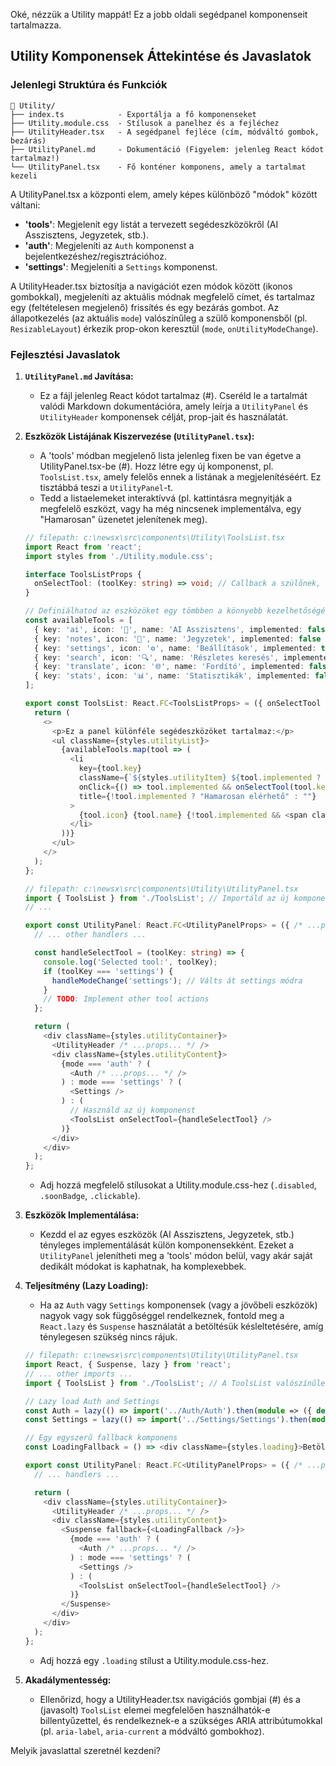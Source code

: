 Oké, nézzük a Utility mappát! Ez a jobb oldali segédpanel komponenseit tartalmazza.

## Utility Komponensek Áttekintése és Javaslatok

### Jelenlegi Struktúra és Funkciók

```
📁 Utility/
├── index.ts            - Exportálja a fő komponenseket
├── Utility.module.css  - Stílusok a panelhez és a fejléchez
├── UtilityHeader.tsx   - A segédpanel fejléce (cím, módváltó gombok, bezárás)
├── UtilityPanel.md     - Dokumentáció (Figyelem: jelenleg React kódot tartalmaz!)
└── UtilityPanel.tsx    - Fő konténer komponens, amely a tartalmat kezeli
```

A UtilityPanel.tsx a központi elem, amely képes különböző "módok" között váltani:

- **'tools'**: Megjelenít egy listát a tervezett segédeszközökről (AI Asszisztens, Jegyzetek, stb.).
- **'auth'**: Megjeleníti az `Auth` komponenst a bejelentkezéshez/regisztrációhoz.
- **'settings'**: Megjeleníti a `Settings` komponenst.

A UtilityHeader.tsx biztosítja a navigációt ezen módok között (ikonos gombokkal), megjeleníti az aktuális módnak megfelelő címet, és tartalmaz egy (feltételesen megjelenő) frissítés és egy bezárás gombot. Az állapotkezelés (az aktuális `mode`) valószínűleg a szülő komponensből (pl. `ResizableLayout`) érkezik prop-okon keresztül (`mode`, `onUtilityModeChange`).

### Fejlesztési Javaslatok

1.  **`UtilityPanel.md` Javítása:**
    - Ez a fájl jelenleg React kódot tartalmaz (#). Cseréld le a tartalmát valódi Markdown dokumentációra, amely leírja a `UtilityPanel` és `UtilityHeader` komponensek célját, prop-jait és használatát.

2.  **Eszközök Listájának Kiszervezése (`UtilityPanel.tsx`):**
    - A 'tools' módban megjelenő lista jelenleg fixen be van égetve a UtilityPanel.tsx-be (#). Hozz létre egy új komponenst, pl. `ToolsList.tsx`, amely felelős ennek a listának a megjelenítéséért. Ez tisztábbá teszi a `UtilityPanel`-t.
    - Tedd a listaelemeket interaktívvá (pl. kattintásra megnyitják a megfelelő eszközt, vagy ha még nincsenek implementálva, egy "Hamarosan" üzenetet jelenítenek meg).

    ```typescript
    // filepath: c:\newsx\src\components\Utility\ToolsList.tsx
    import React from 'react';
    import styles from './Utility.module.css';

    interface ToolsListProps {
      onSelectTool: (toolKey: string) => void; // Callback a szülőnek, ha egy eszközre kattintanak
    }

    // Definiálhatod az eszközöket egy tömbben a könnyebb kezelhetőségért
    const availableTools = [
      { key: 'ai', icon: '💬', name: 'AI Asszisztens', implemented: false },
      { key: 'notes', icon: '📝', name: 'Jegyzetek', implemented: false },
      { key: 'settings', icon: '⚙️', name: 'Beállítások', implemented: true }, // Ezt átirányíthatod a settings módra
      { key: 'search', icon: '🔍', name: 'Részletes keresés', implemented: false },
      { key: 'translate', icon: '🌐', name: 'Fordító', implemented: false },
      { key: 'stats', icon: '📊', name: 'Statisztikák', implemented: false },
    ];

    export const ToolsList: React.FC<ToolsListProps> = ({ onSelectTool }) => {
      return (
        <>
          <p>Ez a panel különféle segédeszközöket tartalmaz:</p>
          <ul className={styles.utilityList}>
            {availableTools.map(tool => (
              <li
                key={tool.key}
                className={`${styles.utilityItem} ${tool.implemented ? styles.clickable : styles.disabled}`} // Stílus az implementált/nem implementált eszközökhöz
                onClick={() => tool.implemented && onSelectTool(tool.key)}
                title={!tool.implemented ? "Hamarosan elérhető" : ""}
              >
                {tool.icon} {tool.name} {!tool.implemented && <span className={styles.soonBadge}>Hamarosan</span>}
              </li>
            ))}
          </ul>
        </>
      );
    };

    // filepath: c:\newsx\src\components\Utility\UtilityPanel.tsx
    import { ToolsList } from './ToolsList'; // Importáld az új komponenst
    // ...

    export const UtilityPanel: React.FC<UtilityPanelProps> = ({ /* ...props... */ }) => {
      // ... other handlers ...

      const handleSelectTool = (toolKey: string) => {
        console.log('Selected tool:', toolKey);
        if (toolKey === 'settings') {
          handleModeChange('settings'); // Válts át settings módra
        }
        // TODO: Implement other tool actions
      };

      return (
        <div className={styles.utilityContainer}>
          <UtilityHeader /* ...props... */ />
          <div className={styles.utilityContent}>
            {mode === 'auth' ? (
              <Auth /* ...props... */ />
            ) : mode === 'settings' ? (
              <Settings />
            ) : (
              // Használd az új komponenst
              <ToolsList onSelectTool={handleSelectTool} />
            )}
          </div>
        </div>
      );
    };
    ```
    - Adj hozzá megfelelő stílusokat a Utility.module.css-hez (`.disabled`, `.soonBadge`, `.clickable`).

3.  **Eszközök Implementálása:**
    - Kezdd el az egyes eszközök (AI Asszisztens, Jegyzetek, stb.) tényleges implementálását külön komponensekként. Ezeket a `UtilityPanel` jelenítheti meg a 'tools' módon belül, vagy akár saját dedikált módokat is kaphatnak, ha komplexebbek.

4.  **Teljesítmény (Lazy Loading):**
    - Ha az `Auth` vagy `Settings` komponensek (vagy a jövőbeli eszközök) nagyok vagy sok függőséggel rendelkeznek, fontold meg a `React.lazy` és `Suspense` használatát a betöltésük késleltetésére, amíg ténylegesen szükség nincs rájuk.

    ```typescript
    // filepath: c:\newsx\src\components\Utility\UtilityPanel.tsx
    import React, { Suspense, lazy } from 'react';
    // ... other imports ...
    import { ToolsList } from './ToolsList'; // A ToolsList valószínűleg nem igényel lazy loadingot

    // Lazy load Auth and Settings
    const Auth = lazy(() => import('../Auth/Auth').then(module => ({ default: module.Auth })));
    const Settings = lazy(() => import('../Settings/Settings').then(module => ({ default: module.Settings })));

    // Egy egyszerű fallback komponens
    const LoadingFallback = () => <div className={styles.loading}>Betöltés...</div>;

    export const UtilityPanel: React.FC<UtilityPanelProps> = ({ /* ...props... */ }) => {
      // ... handlers ...

      return (
        <div className={styles.utilityContainer}>
          <UtilityHeader /* ...props... */ />
          <div className={styles.utilityContent}>
            <Suspense fallback={<LoadingFallback />}>
              {mode === 'auth' ? (
                <Auth /* ...props... */ />
              ) : mode === 'settings' ? (
                <Settings />
              ) : (
                <ToolsList onSelectTool={handleSelectTool} />
              )}
            </Suspense>
          </div>
        </div>
      );
    };
    ```
    - Adj hozzá egy `.loading` stílust a Utility.module.css-hez.

5.  **Akadálymentesség:**
    - Ellenőrizd, hogy a UtilityHeader.tsx navigációs gombjai (#) és a (javasolt) `ToolsList` elemei megfelelően használhatók-e billentyűzettel, és rendelkeznek-e a szükséges ARIA attribútumokkal (pl. `aria-label`, `aria-current` a módváltó gombokhoz).

Melyik javaslattal szeretnél kezdeni?
